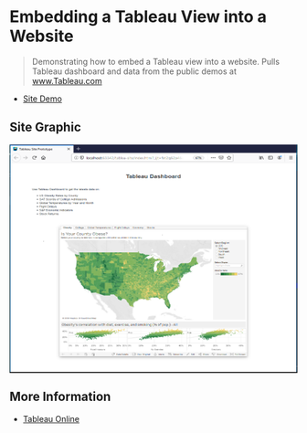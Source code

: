 # Embedding a Tableau View into a Website


> Demonstrating how to embed a Tableau view into a website.
> Pulls Tableau dashboard and data from the public demos at www.Tableau.com
- [Site Demo](https://edwardrutz.github.io/tableau-embed-site/)


## Site Graphic
<div align="center">
    <img src="https://github.com/EdwardRutz/tableau-embed-site/blob/master/tableau-dashboard-embed-website.png"
        height="400" width="600" align="center">
</div>



## More Information

- [Tableau Online](https://www.tableau.com/products/cloud-bi)